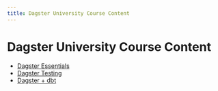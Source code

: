 ```yaml
---
title: Dagster University Course Content
---
```


# Dagster University Course Content

- [Dagster Essentials](/dagster-essentials)
- [Dagster Testing](/dagster-testing)
- [Dagster + dbt](/dagster-dbt)

